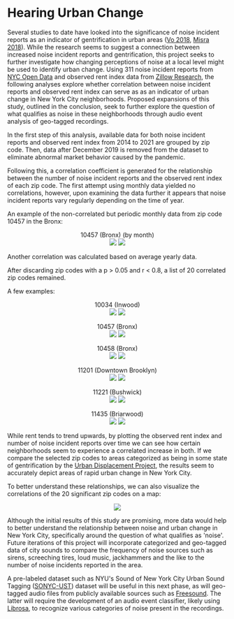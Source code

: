 # Hearing Urban Change

Several studies to date have looked into the significance of noise incident reports as an indicator of gentrification in urban areas ([Vo 2018](https://www.buzzfeednews.com/article/lamvo/gentrification-complaints-311-new-york), [Misra 2018](https://www.bloomberg.com/news/articles/2018-10-18/in-new-york-city-gentrification-brings-more-311-calls)). While the research seems to suggest a connection between increased noise incident reports and gentrification, this project seeks to further investigate how changing perceptions of noise at a local level might be used to identify urban change. Using 311 noise incident reports from [NYC Open Data](https://data.cityofnewyork.us/Social-Services/311-Noise-Complaints/p5f6-bkga/data) and observed rent index data from [Zillow Research](https://www.zillow.com/research/data/), the following analyses explore whether correlation between noise incident reports and observed rent index can serve as as an indicator of urban change in New York City neighborhoods. Proposed expansions of this study, outlined in the conclusion, seek to further explore the question of what qualifies as noise in these neighborhoods through audio event analysis of geo-tagged recordings.

In the first step of this analysis, available data for both noise incident reports and observed rent index from 2014 to 2021 are grouped by zip code. Then, data after December 2019 is removed from the dataset to eliminate abnormal market behavior caused by the pandemic.

Following this, a correlation coefficient is generated for the relationship between the number of noise incident reports and the observed rent index of each zip code. The first attempt using monthly data yielded no correlations, however, upon examining the data further it appears that noise incident reports vary regularly depending on the time of year.

An example of the non-correlated but periodic monthly data from zip code 10457 in the Bronx:

<p align="center">
  10457 (Bronx) (by month)<br>
  <img src="https://github.com/martimgalvao/hearing_urban_change/blob/main/month_plot_rent_noise_output/month_plot_rent_vs_noise10034.png" />
  <img src="https://github.com/martimgalvao/hearing_urban_change/blob/main/months_output/month_output_10457.png" />

Another correlation was calculated based on average yearly data.

After discarding zip codes with a p > 0.05 and r < 0.8, a list of 20 correlated zip codes remained.

A few examples:

<p align="center">
  10034 (Inwood) <br>
  <img src="https://github.com/martimgalvao/hearing_urban_change/blob/main/year_plot_rent_noise_output/year_plot_rent_vs_noise10034.png" />
  <img src="https://github.com/martimgalvao/hearing_urban_change/blob/main/years_output/year_output_10034.png" />
</p>

<p align="center">
  10457 (Bronx) <br>
  <img src="https://github.com/martimgalvao/hearing_urban_change/blob/main/year_plot_rent_noise_output/year_plot_rent_vs_noise10457.png" />
  <img src="https://github.com/martimgalvao/hearing_urban_change/blob/main/years_output/year_output_10457.png" />
</p>

<p align="center">
  10458 (Bronx) <br>
  <img src="https://github.com/martimgalvao/hearing_urban_change/blob/main/year_plot_rent_noise_output/year_plot_rent_vs_noise10458.png" />
  <img src="https://github.com/martimgalvao/hearing_urban_change/blob/main/years_output/year_output_10458.png" />
</p>

<p align="center">
  11201 (Downtown Brooklyn) <br>
  <img src="https://github.com/martimgalvao/hearing_urban_change/blob/main/year_plot_rent_noise_output/year_plot_rent_vs_noise11201.png" />
  <img src="https://github.com/martimgalvao/hearing_urban_change/blob/main/years_output/year_output_11201.png" />
</p>

<p align="center">
  11221 (Bushwick) <br>
  <img src="https://github.com/martimgalvao/hearing_urban_change/blob/main/year_plot_rent_noise_output/year_plot_rent_vs_noise11221.png" />
  <img src="https://github.com/martimgalvao/hearing_urban_change/blob/main/years_output/year_output_11221.png" />
</p>

<p align="center">
  11435 (Briarwood) <br>
  <img src="https://github.com/martimgalvao/hearing_urban_change/blob/main/year_plot_rent_noise_output/year_plot_rent_vs_noise11435.png" />
  <img src="https://github.com/martimgalvao/hearing_urban_change/blob/main/years_output/year_output_11435.png" />
</p>

While rent tends to trend upwards, by plotting the observed rent index and number of noise incident reports over time we can see how certain neighborhoods seem to experience a correlated increase in both. If we compare the selected zip codes to areas categorized as being in some state of gentrification by the [Urban Displacement Project](https://www.urbandisplacement.org/maps/ny), the results seem to accurately depict areas of rapid urban change in New York City. 

To better understand these relationships, we can also visualize the correlations of the 20 significant zip codes on a map:

<p align="center">
  <img src="https://github.com/martimgalvao/hearing_urban_change/blob/main/year_r_map.png" />
</p>

Although the initial results of this study are promising, more data would help to better understand the relationship between noise and urban change in New York City, specifically around the question of what qualifies as 'noise'. Future iterations of this project will incorporate categorized and geo-tagged data of city sounds to compare the frequency of noise sources such as sirens, screeching tires, loud music, jackhammers and the like to the number of noise incidents reported in the area.

A pre-labeled dataset such as NYU's Sound of New York City Urban Sound Tagging ([SONYC-UST](https://wp.nyu.edu/sonyc/)) dataset will be useful in this next phase, as will geo-tagged audio files from publicly available sources such as [Freesound](https://freesound.org). The latter will require the development of an audio event classifier, likely using [Librosa](https://librosa.org), to recognize various categories of noise present in the recordings.
